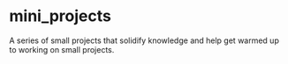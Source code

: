 # mini_projects

A series of small projects that solidify knowledge and help get warmed up to working on small projects.